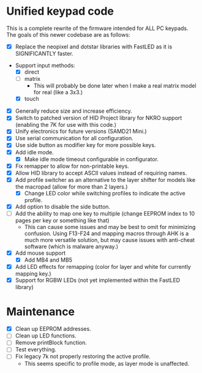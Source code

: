 # Unified keypad code

This is a complete rewrite of the firmware intended
for ALL PC keypads. The goals of this newer codebase are as follows:

- [x] Replace the neopixel and dotstar libraries with
FastLED as it is SIGNIFICANTLY faster.
- Support input methods:
    - [x] direct
    - [ ] matrix
        - This will probably be done later when I make a real matrix model for real (like a 3x3.)
    - [x] touch
- [x] Generally reduce size and increase efficiency.
- [x] Switch to patched version of HID Project library for NKRO support (enabling the 7K for use with this code.)
- [x] Unify electronics for future versions (SAMD21 Mini.)
- [x] Use serial communication for all configuration.
- [x] Use side button as modifier key for more possible keys.
- [x] Add idle mode.
    - [x] Make idle mode timeout configurable in configurator.
- [x] Fix remapper to allow for non-printable keys.
- [x] Allow HID library to accept ASCII values instead of requiring names.
- [x] Add profile switcher as an alternative to the layer shifter for models like the macropad (allow for more than 2 layers.)
    - [x] Change LED color while switching profiles to indicate the active profile.
- [x] Add option to disable the side button.
- [ ] Add the ability to map one key to multiple (change EEPROM index to 10 pages per key or something like that)
    - This can cause some issues and may be best to omit for minimizing confusion. Using F13-F24 and mapping macros through AHK is a much more versatile solution, but may cause issues with anti-cheat software (which is malware anyway.)
- [x] Add mouse support
    - [x] Add MB4 and MB5
- [x] Add LED effects for remapping (color for layer and white for currently mapping key.)
- [x] Support for RGBW LEDs (not yet implemented within the FastLED library)

# Maintenance
- [x] Clean up EEPROM addresses.
- [ ] Clean up LED functions.
- [ ] Remove printBlock function.
- [ ] Test everything.
- [ ] Fix legacy 7k not properly restoring the active profile.
    - This seems specific to profile mode, as layer mode is unaffected.
